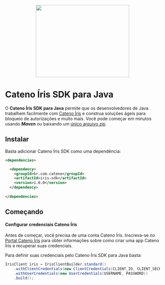 <p align="center">
    <img src="https://www.catenoiris.com.br/v1/images/logoBRA1.png" width="304" height="235">
</p>

# Cateno Íris SDK para Java

O **Cateno Íris SDK para Java** permite que os desenvolvedores de Java trabalhem facilmente com 
[Cateno Íris](https://www.catenoiris.com.br) e construa soluções ágeis para bloqueio de autorizações e muito mais.
Você pode começar em minutos usando ***Maven*** ou baixando um [único arquivo zip]().

## Instalar

Basta adicionar Cateno Íris SDK como uma dependência:
```xml
<dependencies>

  <dependency>
    <groupId>br.com.cateno</groupId>
    <artifactId>iris-sdk</artifactId>
    <version>1.0.0</version>
  </dependency>
  
</dependencies>
```

## Começando

#### Configurar credenciais Cateno Íris ####

Antes de começar, você precisa de uma conta Cateno Íris. Inscreva-se no [Portal Cateno Íris](https://portal-cateno.sensedia.com/api-portal/user/register) 
para obter informações sobre como criar uma app Cateno Íris e recuperar suas credenciais.

Para definir suas credenciais pelo Cateno Íris SDK para Java basta:
```java
IrisClient iris = IrisClientBuilder.standard()
    .withClientCredentials(new ClientCredentials(CLIENT_ID, CLIENT_SECRET))
    .withUserCredentials(new UserCredentials(USERNAME, PASSWORD))
    .build();
```

